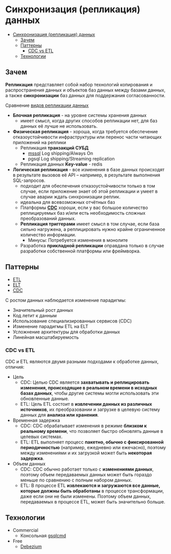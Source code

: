 # Синхронизация (репликация) данных

- [Синхронизация (репликация) данных](#синхронизация-репликация-данных)
	- [Зачем](#зачем)
	- [Паттерны](#паттерны)
		- [CDC vs ETL](#cdc-vs-etl)
	- [Технологии](#технологии)

## Зачем

__Репликация__ представляет собой набор технологий копирования и распространения данных и объектов баз данных между базами данных, а также __синхронизации__ баз данных для поддержания согласованности.

Сравнение [видов репликации данных](https://habr.com/ru/articles/514500/)

- __Блочная репликация__ - на уровне системы хранения данных
  - имеет смысл, когда других способов репликации нет, для баз данных её лучше не использовать.
- __Физическая репликация__ - хороша, когда требуется обеспечение отказоустойчивости инфраструктуры или перенос части читающих приложений на реплики
  - Репликация __транзакций СУБД__
    - [mssql](https://learn.microsoft.com/ru-ru/sql/relational-databases/replication/replication-backward-compatibility?view=sql-server-ver15) Log shipping/Always On
    - pgsql Log shipping/Streaming replication
  - Репликация данных __Key-value__ - redis
- __Логическая репликация__ - все изменения в базе данных происходят в результате вызовов её API – например, в результате выполнения SQL-запросов.
  - подходит для обеспечения отказоустойчивости только в том случае, если приложение знает об этой репликации и умеет в случае аварии ждать синхронизации реплик.
  - идеальна для всевозможных отчётных баз
  - Платформы [__CDC__](../system.class/cdc.md) хороши, если у вас большое количество реплицируемых баз и/или есть необходимость сложных преобразований данных.
  - __Репликация триггерами__ имеет смысл в том случае, если база сильно нагружена, а реплицировать нужно крайне ограниченное количество информации.
    - Минусы: Потребуется изменения в монолите
  - Разработка __прикладной репликации__ оправдана только в случае разработки собственной платформы или фреймворка.

## Паттерны

- [ETL](ETL.md)
- [ELT](ELT.md)
- [CDC](../system.class/cdc.md)

С ростом данных наблюдается изменение парадигмы:

- Значительный рост данных
- Код летит к данным
- Использование специализированных сервисов (CDC)
- Изменение парадигмы ETL на ELT
- Усложнение архитектуры для обработки данных
- Линейная масштабируемость

### CDC vs ETL

CDC и ETL являются двумя разными подходами к обработке данных, отличия:

- Цель
   - CDC: Целью CDC является __захватывать и реплицировать изменения, происходящие в реальном времени в исходных базах данных__, чтобы другие системы могли использовать эти обновленные данные.
   - ETL: Цель ETL состоит в __извлечении данных из различных источников__, их преобразовании и загрузке в целевую систему данных для __анализа или хранения__.
- Временная задержка
   - CDC: CDC обрабатывает изменения в режиме __близком к реальному времени__, что позволяет быстро обновлять данные в целевых системах.
   - ETL: ETL выполняет процесс __пакетно, обычно с фиксированной периодичностью__ (например, ежедневно или ежечасно), поэтому между изменениями и их загрузкой может быть __некоторая задержка__.
- Объем данных
   - CDC: CDC обычно работает только с __изменениями данных__, поэтому объем передаваемых данных может быть гораздо меньше по сравнению с полным набором данных.
   - ETL: В процессе ETL __извлекаются и загружаются все данные, которые должны быть обработаны__ в процессе трансформации, даже если они не были изменены. Поэтому объем данных, передаваемых в процессе ETL, может быть значительно больше.

## Технологии

- Commercial
  - Консольная [gsqlcmd](https://www.savetodb.ru/gsqlcmd/synchronizing-data.htm)
- Free
  - [Debezium](../../technology/cdc/debezium.md)
